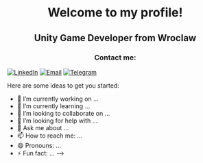 # <p align="center">Welcome to my profile!</p>

## <p align="center">Unity Game Developer from Wroclaw</p>

### <p align="center">Contact me:</p>

[![LinkedIn](https://img.shields.io/badge/LinkedIn-Profile-blue)](linkedin.com/in/artem-melnykov-376b92282)
[![Email](https://img.shields.io/badge/Email-Contact%20Me-red)](artemmelnykov29@gmail.com)
[![Telegram](https://img.shields.io/badge/Telegram-Chat-blue)](https://t.me/Zi0on)

Here are some ideas to get you started:

- 🔭 I’m currently working on ...
- 🌱 I’m currently learning ...
- 👯 I’m looking to collaborate on ...
- 🤔 I’m looking for help with ...
- 💬 Ask me about ...
- 📫 How to reach me: ...
- 😄 Pronouns: ...
- ⚡ Fun fact: ...
-->
